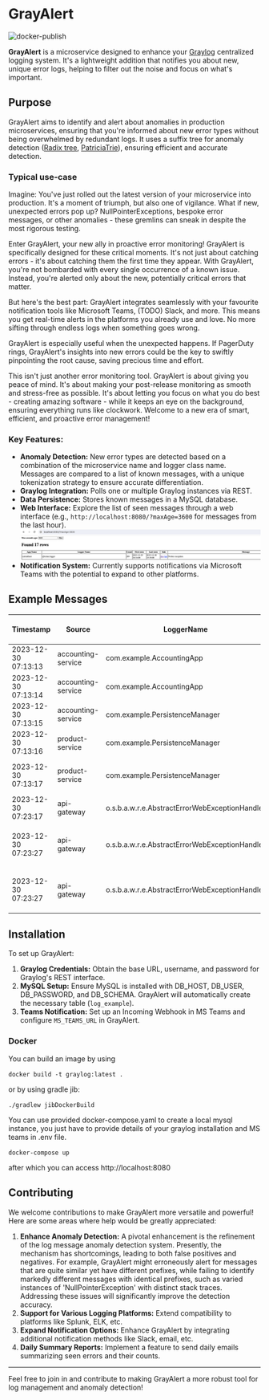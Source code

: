 # GrayAlert

![docker-publish](https://github.com/grayalert/grayalert/actions/workflows/docker-publish.yml/badge.svg)

**GrayAlert** is a microservice designed to enhance your [Graylog](https://github.com/Graylog2/graylog2-server) centralized logging system. It's a lightweight addition that notifies you about new, unique error logs, helping to filter out the noise and focus on what's important.

## Purpose

GrayAlert aims to identify and alert about anomalies in production microservices, ensuring that you're informed about new error types without being overwhelmed by redundant logs. It uses a suffix tree for anomaly detection ([Radix tree](https://en.wikipedia.org/wiki/Radix_tree), [PatriciaTrie](https://commons.apache.org/proper/commons-collections/apidocs/org/apache/commons/collections4/trie/PatriciaTrie.html)), ensuring efficient and accurate detection.

### Typical use-case

Imagine: You've just rolled out the latest version of your microservice into production. It's a moment of triumph, but also one of vigilance. What if new, unexpected errors pop up? NullPointerExceptions, bespoke error messages, or other anomalies - these gremlins can sneak in despite the most rigorous testing.

Enter GrayAlert, your new ally in proactive error monitoring! GrayAlert is specifically designed for these critical moments. It's not just about catching errors - it's about catching them the first time they appear. With GrayAlert, you're not bombarded with every single occurrence of a known issue. Instead, you're alerted only about the new, potentially critical errors that matter.

But here's the best part: GrayAlert integrates seamlessly with your favourite notification tools like Microsoft Teams, (TODO) Slack, and more. This means you get real-time alerts in the platforms you already use and love. No more sifting through endless logs when something goes wrong.

GrayAlert is especially useful when the unexpected happens. If PagerDuty rings, GrayAlert's insights into new errors could be the key to swiftly pinpointing the root cause, saving precious time and effort.

This isn't just another error monitoring tool. GrayAlert is about giving you peace of mind. It's about making your post-release monitoring as smooth and stress-free as possible. It's about letting you focus on what you do best - creating amazing software - while it keeps an eye on the background, ensuring everything runs like clockwork. Welcome to a new era of smart, efficient, and proactive error management!




### Key Features:

- **Anomaly Detection:** New error types are detected based on a combination of the microservice name and logger class name. Messages are compared to a list of known messages, with a unique tokenization strategy to ensure accurate differentiation.
- **Graylog Integration:** Polls one or multiple Graylog instances via REST.
- **Data Persistence:** Stores known messages in a MySQL database.
- **Web Interface:** Explore the list of seen messages through a web interface (e.g., `http://localhost:8080/?maxAge=3600` for messages from the last hour).
![Screenshot](web-example.png)
- **Notification System:** Currently supports notifications via Microsoft Teams with the potential to expand to other platforms.

## Example Messages

| Timestamp           | Source             | LoggerName                     | Message                                     | Is It Interesting?                       | will grayalert notify? |
|---------------------|--------------------|--------------------------------|---------------------------------------------|------------------------------------------|------------------------------------------|
| 2023-12-30 07:13:13 | accounting-service | com.example.AccountingApp      | Something went wrong with request 123       | Yes (first occurrence)                   | Yes |
| 2023-12-30 07:13:14 | accounting-service | com.example.AccountingApp      | Something went wrong with response 456      | No (similar to previous)                 | No |
| 2023-12-30 07:13:15 | accounting-service | com.example.PersistenceManager | java.lang.NullPointerException              | Yes (different category)                 | Yes |
| 2023-12-30 07:13:16 | product-service    | com.example.PersistenceManager | java.lang.NullPointerException with stacktrace1             | Yes (different microservice)             | Yes |
| 2023-12-30 07:13:17 | product-service    | com.example.PersistenceManager | java.lang.NullPointerException with stacktrace2   | yes (similar to already seen message)     | No :( |
| 2023-12-30 07:23:17 | api-gateway    | o.s.b.a.w.r.e.AbstractErrorWebExceptionHandler | [6683c8d3-28053735] 500 Server Error for HTTP GET "/user/info"   | Yes (first time for this problem)     | Yes |
| 2023-12-30 07:23:27 | api-gateway    | o.s.b.a.w.r.e.AbstractErrorWebExceptionHandler | [1183c8d2-12033373] 500 Server Error for HTTP GET "/user/info"   |  no (too similar to previous, but with different prefix) | Yes  :(|
| 2023-12-30 07:23:27 | api-gateway    | o.s.b.a.w.r.e.AbstractErrorWebExceptionHandler | [1183c8d2-12033456] 500 Server Error for HTTP GET "/user/details"   | Yes (currently grayalert would notify about it) | Yes |


## Installation

To set up GrayAlert:

1. **Graylog Credentials:** Obtain the base URL, username, and password for Graylog's REST interface.
2. **MySQL Setup:** Ensure MySQL is installed with DB_HOST, DB_USER, DB_PASSWORD, and DB_SCHEMA. GrayAlert will automatically create the necessary table (`log_example`).
3. **Teams Notification:** Set up an Incoming Webhook in MS Teams and configure `MS_TEAMS_URL` in GrayAlert.

### Docker

You can build an image by using
```
docker build -t graylog:latest .
```
or by using gradle jib:
```
./gradlew jibDockerBuild
```

You can use provided docker-compose.yaml to create a local mysql instance, you just have to provide details of your graylog installation and MS teams in .env file.

```
docker-compose up
```

after which you can access http://localhost:8080


## Contributing

We welcome contributions to make GrayAlert more versatile and powerful! Here are some areas where help would be greatly appreciated:
1. **Enhance Anomaly Detection:** A pivotal enhancement is the refinement of the log message anomaly detection system. Presently, the mechanism has shortcomings, leading to both false positives and negatives. For example, GrayAlert might erroneously alert for messages that are quite similar yet have different prefixes, while failing to identify markedly different messages with identical prefixes, such as varied instances of 'NullPointerException' with distinct stack traces. Addressing these issues will significantly improve the detection accuracy.
2. **Support for Various Logging Platforms:** Extend compatibility to platforms like Splunk, ELK, etc.
3. **Expand Notification Options:** Enhance GrayAlert by integrating additional notification methods like Slack, email, etc.
4. **Daily Summary Reports:** Implement a feature to send daily emails summarizing seen errors and their counts.

---

Feel free to join in and contribute to making GrayAlert a more robust tool for log management and anomaly detection!
